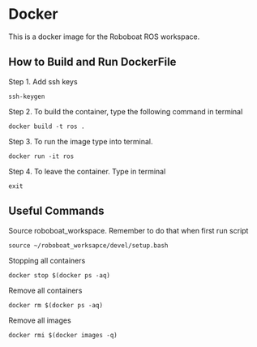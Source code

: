 # Docker 
This is a docker image for the Roboboat ROS workspace.


## How to Build and Run DockerFile

Step 1. Add ssh keys 
```
ssh-keygen
```

Step 2. To build the container, type the following command in terminal 
```
docker build -t ros .
```

Step 3. To run the image type into terminal. 
```
docker run -it ros
```

Step 4. To leave the container. Type in terminal
```
exit
```

## Useful Commands

Source roboboat_workspace. Remember to do that when first run script
```
source ~/roboboat_worksapce/devel/setup.bash
```

Stopping all containers 
```
docker stop $(docker ps -aq)
```

Remove all containers
```
docker rm $(docker ps -aq)
```

Remove all images 
```
docker rmi $(docker images -q)
```
